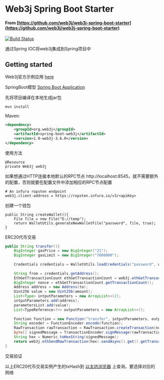 # Web3j Spring Boot Starter

#### From [https://github.com/web3j/web3j-spring-boot-starter](https://github.com/web3j/web3j-spring-boot-starter)

[![Build Status](https://travis-ci.org/web3j/web3j-spring-boot-starter.svg?branch=master)](https://travis-ci.org/web3j/web3j-spring-boot-starter)

通过Spring IOC将web3j集成到Spring项目中

## Getting started

Web3j官方示例应用 [here](https://github.com/web3j/examples/tree/master/spring-boot)

SpringBoot模型 [Spring Boot Application](https://spring.io/guides/gs/spring-boot/)

先将项目编译在本地生成jar包
```
mvn install
```

Maven:

```xml
<dependency>
    <groupId>org.web3j</groupId>
    <artifactId>spring-boot-web3j</artifactId>
    <version>1.0-web3j-3.6.0</version>
</dependency>
```

使用方法
```
@Resource
private Web3j web3j
```

如果想通过HTTP连接本地默认的RPC节点 http://localhost:8545，就不需要额外的配置，否则就要在配置文件中添加相应的RPC节点配置

```properties
# An infura ropsten endpoint
web3j.client-address = https://ropsten.infura.io/v3/<apiKey>
```

创建一个钱包
```
public String createWallet(){
    File file = new File("D://temp");
    return WalletUtils.generateNewWalletFile("password", file, true);
}
```
ERC20代币交易
```java
public String transfer(){
    BigInteger gasPrice = new BigInteger("21");
    BigInteger gasLimit = new BigInteger("7000000");
    
    Credentials credentials = WalletUtils.loadCredentials("password", walletFile or walletJson);
    
    String from = credentials.getAddress();
    EthGetTransactionCount ethGetTransactionCount = web3j.ethGetTransactionCount(from, DefaultBlockParameterName.LATEST).sendAsync().get();
    BigInteger nonce = ethGetTransactionCount.getTransactionCount();
    Address address = new Address(to);
    Uint256 value = new Uint256(amount);
    List<Type> intputParameters = new ArrayList<>(2);
    intputParameters.add(address);
    parametersList.add(value);
    List<TypeReference<?>> outputParameters = new ArrayList<>();
    
    Function function = new Function("transfer", intputParameters, outputParameters);
    String encoder = FunctionEncoder.encode(function);
    RawTransaction rawTransaction = RawTransaction.createTransaction(nonce, gasPrice, gasLImit, contract, encoder);
    byte[] signedMessage = TransactionEncoder.signMessage(rawTransaction, credentials);
    String hex = Numeric.toHexString(signedMessage); 
    return web3j.ethSendRawTransaction(hex).sendAsync().get().getTransactionHash();
}
```

交易验证

以上ERC20代币交易实例产生的txHash到 [以太坊浏览器](https://etherscan.io/) 上查询，要选择对应的网络
